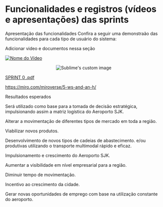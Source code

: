 
# Funcionalidades e registros (vídeos e apresentações) das sprints

Apresentação das funcionalidades
Confira a seguir uma demonstraão das funcionalidades para cada tipo de usuário do sistema:

Adicionar video e documentos nessa seção

[![Nome do Vídeo](https://img.youtube.com/vi/pBy1zgt0XPc/0.jpg)](https://www.youtube.com/embed/pBy1zgt0XPc)

<p align="center">
  <img src="https://github.com/viniihsousa/atlaslog-test/assets/141978742/d591adec-5659-4b06-88e0-8ca59cd2a323" alt="Sublime's custom image"/>
</p>

[SPRINT 0 .pdf](https://github.com/viniihsousa/atlaslog-test/files/12719153/SPRINT.0.pdf)


https://miro.com/miroverse/5-ws-and-an-h/


Resultados esperados 

 

Será utilizado como base para a tomada de decisão estratégica, impulsionando assim a matriz logística do Aeroporto SJK.  

Alterar a movimentação de diferentes tipos de mercado em toda a região. 

Viabilizar novos produtos. 

Desenvolvimento de novos tipos de cadeias de abastecimento. e/ou produtivas utilizando o transporte multimodal rápido e eficaz. 

Impulsionamento e crescimento do Aeroporto SJK. 

Aumentar a visibilidade em nível empresarial para a região. 

Diminuir tempo de movimentação. 

Incentivo ao crescimento da cidade. 

Gerar novas oportunidades de emprego com base na utilização constante do aeroporto. 
